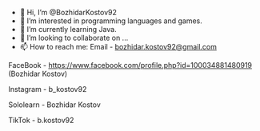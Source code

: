 - 👋 Hi, I’m @BozhidarKostov92
- 👀 I’m interested in programming languages and games.
- 🌱 I’m currently learning Java.
- 💞️ I’m looking to collaborate on ...
- 📫 How to reach me: 
Email - bozhidar.kostov92@gmail.com

FaceBook - https://www.facebook.com/profile.php?id=100034881480919  (Bozhidar Kostov)

Instagram - b_kostov92

Sololearn - Bozhidar Kostov

TikTok - b.kostov92
